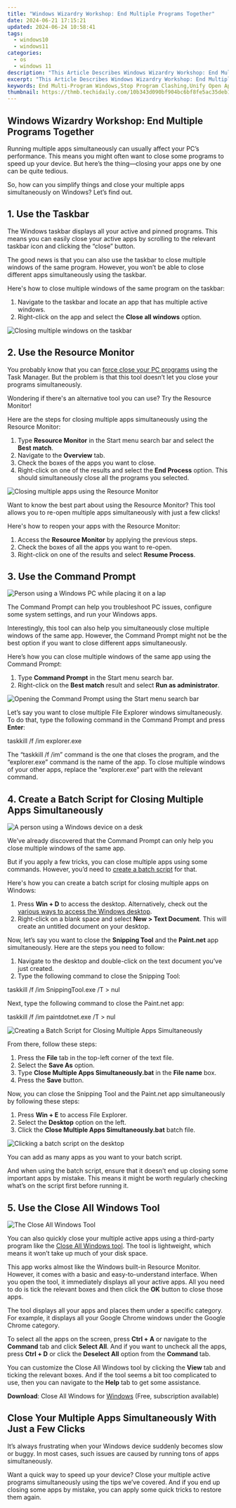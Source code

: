 ```yaml
---
title: "Windows Wizardry Workshop: End Multiple Programs Together"
date: 2024-06-21 17:15:21
updated: 2024-06-24 10:58:41
tags:
  - windows10
  - windows11
categories:
  - os
  - windows 11
description: "This Article Describes Windows Wizardry Workshop: End Multiple Programs Together"
excerpt: "This Article Describes Windows Wizardry Workshop: End Multiple Programs Together"
keywords: End Multi-Program Windows,Stop Program Clashing,Unify Open Apps,Simplify PC Management,Windows Coordination,Single Task Wizardry,Easy App Closure
thumbnail: https://thmb.techidaily.com/10b343d090bf904bc6bf8fe5ac35deb164bc4c88645e3dc6ba8f681d6f6e808f.jpg
---
```


## Windows Wizardry Workshop: End Multiple Programs Together

 Running multiple apps simultaneously can usually affect your PC’s performance. This means you might often want to close some programs to speed up your device. But here’s the thing—closing your apps one by one can be quite tedious.

 So, how can you simplify things and close your multiple apps simultaneously on Windows? Let’s find out.

## 1\. Use the Taskbar

 The Windows taskbar displays all your active and pinned programs. This means you can easily close your active apps by scrolling to the relevant taskbar icon and clicking the “close” button.

 The good news is that you can also use the taskbar to close multiple windows of the same program. However, you won’t be able to close different apps simultaneously using the taskbar.

 Here's how to close multiple windows of the same program on the taskbar:

1. Navigate to the taskbar and locate an app that has multiple active windows.
2. Right-click on the app and select the **Close all windows** option.

![Closing multiple windows on the taskbar](https://static1.makeuseofimages.com/wordpress/wp-content/uploads/2023/01/closing-multiple-windows-on-the-taskbar.jpg)

## 2\. Use the Resource Monitor

 You probably know that you can [force close your PC programs](https://www.makeuseof.com/tag/how-to-kill-unresponsive-programs-without-the-task-manager/) using the Task Manager. But the problem is that this tool doesn’t let you close your programs simultaneously.

 Wondering if there's an alternative tool you can use? Try the Resource Monitor!

 Here are the steps for closing multiple apps simultaneously using the Resource Monitor:

1. Type **Resource Monitor** in the Start menu search bar and select the **Best match**.
2. Navigate to the **Overview** tab.
3. Check the boxes of the apps you want to close.
4. Right-click on one of the results and select the **End Process** option. This should simultaneously close all the programs you selected.

![Closing multiple apps using the Resource Monitor](https://static1.makeuseofimages.com/wordpress/wp-content/uploads/2023/01/closing-multiple-apps-using-the-resource-monitor.jpg)

 Want to know the best part about using the Resource Monitor? This tool allows you to re-open multiple apps simultaneously with just a few clicks!

 Here's how to reopen your apps with the Resource Monitor:

1. Access the **Resource Monitor** by applying the previous steps.
2. Check the boxes of all the apps you want to re-open.
3. Right-click on one of the results and select **Resume Process**.

## 3\. Use the Command Prompt

![Person using a Windows PC while placing it on a lap](https://static1.makeuseofimages.com/wordpress/wp-content/uploads/2022/09/Person-using-a-Windows-PC-while-placing-it-on-a-lap.jpg)

 The Command Prompt can help you troubleshoot PC issues, configure some system settings, and run your Windows apps.

 Interestingly, this tool can also help you simultaneously close multiple windows of the same app. However, the Command Prompt might not be the best option if you want to close different apps simultaneously.

 Here’s how you can close multiple windows of the same app using the Command Prompt:

1. Type **Command Prompt** in the Start menu search bar.
2. Right-click on the **Best match** result and select **Run as administrator**.

![Opening the Command Prompt using the Start menu search bar](https://static1.makeuseofimages.com/wordpress/wp-content/uploads/2023/01/opening-the-command-prompt-using-the-start-menu-search-bar.jpg)

 Let’s say you want to close multiple File Explorer windows simultaneously. To do that, type the following command in the Command Prompt and press **Enter**:

taskkill /f /im explorer.exe

 The “taskkill /f /im” command is the one that closes the program, and the “explorer.exe” command is the name of the app. To close multiple windows of your other apps, replace the “explorer.exe” part with the relevant command.

## 4\. Create a Batch Script for Closing Multiple Apps Simultaneously

![A person using a Windows device on a desk](https://static1.makeuseofimages.com/wordpress/wp-content/uploads/2022/09/A-person-using-a-Windows-device-on-a-desk.jpg)

 We’ve already discovered that the Command Prompt can only help you close multiple windows of the same app.

 But if you apply a few tricks, you can close multiple apps using some commands. However, you’d need to [create a batch script](https://www.makeuseof.com/tag/write-simple-batch-bat-file/) for that.

 Here's how you can create a batch script for closing multiple apps on Windows:

1. Press **Win + D** to access the desktop. Alternatively, check out the [various ways to access the Windows desktop](https://www.makeuseof.com/windows-quickly-access-desktop/).
2. Right-click on a blank space and select **New > Text Document**. This will create an untitled document on your desktop.

 Now, let’s say you want to close the **Snipping Tool** and the **Paint.net** app simultaneously. Here are the steps you need to follow:

1. Navigate to the desktop and double-click on the text document you’ve just created.
2. Type the following command to close the Snipping Tool:

taskkill /f /im SnippingTool.exe /T > nul

 Next, type the following command to close the Paint.net app:

taskkill /f /im paintdotnet.exe /T > nul

![Creating a Batch Script for Closing Multiple Apps Simultaneously](https://static1.makeuseofimages.com/wordpress/wp-content/uploads/2023/01/creating-a-batch-script-for-closing-multiple-apps-simultaneously.jpg)

 From there, follow these steps:

1. Press the **File** tab in the top-left corner of the text file.
2. Select the **Save As** option.
3. Type **Close Multiple Apps Simultaneously.bat** in the **File name** box.
4. Press the **Save** button.

 Now, you can close the Snipping Tool and the Paint.net app simultaneously by following these steps:

1. Press **Win + E** to access File Explorer.
2. Select the **Desktop** option on the left.
3. Click the **Close Multiple Apps Simultaneously.bat** batch file.

![Clicking a batch script on the desktop](https://static1.makeuseofimages.com/wordpress/wp-content/uploads/2023/01/clicking-a-batch-script-on-the-desktop.jpg)

 You can add as many apps as you want to your batch script.

 And when using the batch script, ensure that it doesn’t end up closing some important apps by mistake. This means it might be worth regularly checking what’s on the script first before running it.

## 5\. Use the Close All Windows Tool

![The Close All Windows Tool](https://static1.makeuseofimages.com/wordpress/wp-content/uploads/2023/01/the-close-all-windows-tool.jpg)

 You can also quickly close your multiple active apps using a third-party program like the [Close All Windows tool](https://www.softpedia.com/get/System/System-Miscellaneous/AA-Close-All-Windows.shtml). The tool is lightweight, which means it won’t take up much of your disk space.

 This app works almost like the Windows built-in Resource Monitor. However, it comes with a basic and easy-to-understand interface. When you open the tool, it immediately displays all your active apps. All you need to do is tick the relevant boxes and then click the **OK** button to close those apps.

 The tool displays all your apps and places them under a specific category. For example, it displays all your Google Chrome windows under the Google Chrome category.

 To select all the apps on the screen, press **Ctrl + A** or navigate to the **Command** tab and click **Select All**. And if you want to uncheck all the apps, press **Ctrl + D** or click the **Deselect All** option from the **Command** tab.

 You can customize the Close All Windows tool by clicking the **View** tab and ticking the relevant boxes. And if the tool seems a bit too complicated to use, then you can navigate to the **Help** tab to get some assistance.

**Download**: Close All Windows for [Windows](https://www.softpedia.com/get/System/System-Miscellaneous/AA-Close-All-Windows.shtml) (Free, subscription available)

## Close Your Multiple Apps Simultaneously With Just a Few Clicks

 It’s always frustrating when your Windows device suddenly becomes slow or buggy. In most cases, such issues are caused by running tons of apps simultaneously.

 Want a quick way to speed up your device? Close your multiple active programs simultaneously using the tips we’ve covered. And if you end up closing some apps by mistake, you can apply some quick tricks to restore them again.


<ins class="adsbygoogle"
     style="display:block"
     data-ad-format="autorelaxed"
     data-ad-client="ca-pub-7571918770474297"
     data-ad-slot="1223367746"></ins>



<ins class="adsbygoogle"
     style="display:block"
     data-ad-client="ca-pub-7571918770474297"
     data-ad-slot="8358498916"
     data-ad-format="auto"
     data-full-width-responsive="true"></ins>
